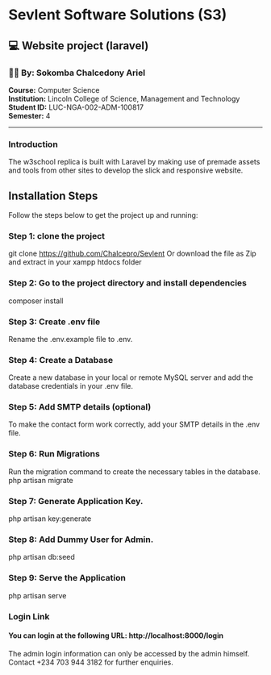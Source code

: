 # Sevlent Software Solutions (S3)

## 💻 Website project (laravel)

### 👨‍🎓 By: Sokomba Chalcedony Ariel  
**Course:** Computer Science  
**Institution:** Lincoln College of Science, Management and Technology  
**Student ID:** LUC-NGA-002-ADM-100817  
**Semester:** 4

---

### Introduction
The w3school replica is built with Laravel by making use of premade assets and tools from other sites to develop the slick and responsive website.

## Installation Steps
Follow the steps below to get the project up and running:

### Step 1: clone the project
git clone https://github.com/Chalcepro/Sevlent
Or download the file as Zip and extract in your xampp htdocs folder

### Step 2: Go to the project directory and install dependencies
composer install

### Step 3: Create .env file
Rename the .env.example file to .env.

### Step 4:  Create a Database
Create a new database in your local or remote MySQL server and add the database credentials in your .env file.

### Step 5: Add SMTP details (optional)
To make the contact form work correctly, add your SMTP details in the .env file.

### Step 6: Run Migrations
Run the migration command to create the necessary tables in the database.
php artisan migrate

### Step 7: Generate Application Key.
php artisan key:generate

### Step 8: Add Dummy User for Admin.
php artisan db:seed

### Step 9: Serve the Application
php artisan serve


### Login Link
#### You can login at the following URL: http://localhost:8000/login

The admin login information can only be accessed by the admin himself.
Contact +234 703 944 3182 for further enquiries.







